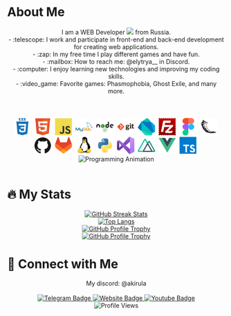 

<p align="center">

</p>

<div align="center"></div>
<h1>About Me</h1>
<div align="center">
    I am a WEB Developer <img src="https://media.giphy.com/media/WUlplcMpOCEmTGBtBW/giphy.gif" width="30"> from Russia.
    <br> 
    - :telescope: I work and participate in front-end and back-end development for creating web applications.
    <br>
    - :zap: In my free time I play different games and have fun.
    <br>
    - :mailbox: How to reach me: @elytrya__ in Discord.
    <br>
    - :computer: I enjoy learning new technologies and improving my coding skills.
    <br>
    - :video_game: Favorite games: Phasmophobia, Ghost Exile, and many more.
    <br>
</div>
<br>
<br>

<div align="center" style="margin-top: 20px;">
    <img src="https://github.com/devicons/devicon/blob/master/icons/css3/css3-plain-wordmark.svg" title="CSS3" alt="CSS" width="40" height="40"/>&nbsp;
    <img src="https://github.com/devicons/devicon/blob/master/icons/html5/html5-original.svg" title="HTML5" alt="HTML" width="40" height="40"/>&nbsp;
    <img src="https://github.com/devicons/devicon/blob/master/icons/javascript/javascript-original.svg" title="JavaScript" alt="JavaScript" width="40" height="40"/>&nbsp;
    <img src="https://github.com/devicons/devicon/blob/master/icons/mysql/mysql-original-wordmark.svg" title="MySQL" alt="MySQL" width="40" height="40"/>&nbsp;
    <img src="https://github.com/devicons/devicon/blob/master/icons/nodejs/nodejs-original-wordmark.svg" title="NodeJS" alt="NodeJS" width="40" height="40"/>&nbsp;
    <img src="https://github.com/devicons/devicon/blob/master/icons/git/git-original-wordmark.svg" title="Git" alt="Git" width="40" height="40"/>&nbsp;
    <img src="https://github.com/devicons/devicon/blob/master/icons/dart/dart-original.svg" title="Dart" alt="Dart" width="40" height="40"/>&nbsp;
    <img src="https://github.com/devicons/devicon/blob/master/icons/filezilla/filezilla-original.svg" title="FileZilla" alt="FileZilla" width="40" height="40"/>&nbsp;
    <img src="https://github.com/devicons/devicon/blob/master/icons/figma/figma-original.svg" title="Figma" alt="Figma" width="40" height="40"/>&nbsp;
    <img src="https://github.com/devicons/devicon/blob/master/icons/flask/flask-original.svg" title="Flask" alt="Flask" width="40" height="40"/>&nbsp;
    <img src="https://github.com/devicons/devicon/blob/master/icons/github/github-original.svg" title="GitHub" alt="GitHub" width="40" height="40"/>&nbsp;  
    <img src="https://github.com/devicons/devicon/blob/master/icons/gitlab/gitlab-original.svg" title="GitLab" alt="GitLab" width="40" height="40"/>&nbsp;
    <img src="https://github.com/devicons/devicon/blob/master/icons/linux/linux-original.svg" title="Linux" alt="Linux" width="40" height="40"/>&nbsp;
    <img src="https://github.com/devicons/devicon/blob/master/icons/python/python-original.svg" title="Python" alt="Python" width="40" height="40"/>&nbsp;  
    <img src="https://github.com/devicons/devicon/blob/master/icons/visualstudio/visualstudio-original.svg" title="Visual Studio" alt="Visual Studio" width="40" height="40"/>&nbsp;
    <img src="https://github.com/devicons/devicon/blob/master/icons/nuxtjs/nuxtjs-original.svg" title="nuxt" alt="nuxt" width="40" height="40"/>&nbsp;
    <img src="https://github.com/devicons/devicon/blob/master/icons/vuejs/vuejs-original.svg" title="vue" alt="vue" width="40" height="40"/>&nbsp;
    <img src="https://github.com/devicons/devicon/blob/master/icons/typescript/typescript-original.svg" title="ts" alt="ts" width="40" height="40"/>&nbsp;

</div>
<div align="center">
    <img src="https://media2.giphy.com/media/v1.Y2lkPTc5MGI3NjExOGF4bWFueWdkM2s4cDlwMnV6aTRyM2N0ZmQ3eHc1NzJpMXhubGs2diZlcD12MV9pbnRlcm5hbF9naWZfYnlfaWQmY3Q9Zw/4rZA5D22301iMgrUNd/giphy.gif" width="600" height="300" alt="Programming Animation"/>
</div>
<br>
<div align="center"></div>
<h1>🔥 My Stats</h1>
<div align="center">
    <a href="https://git.io/streak-stats">
        <img src="http://github-readme-streak-stats.herokuapp.com?user=Elytrya&theme=meta-dark&border_radius=20&locale=ru" alt="GitHub Streak Stats"/>
    </a>
    <br>
    <a href="https://github.com/anuraghazra/github-readme-stats">
        <img src="https://github-readme-stats.vercel.app/api/top-langs/?username=Elytrya&layout=compact&theme=vision-friendly-dark" alt="Top Langs"/>
    </a>
    <br>
    <a href="https://github-profile-trophy.vercel.app/?username=Elytrya">
        <img src="https://github-profile-trophy.vercel.app/?username=Elytrya&theme=darkhub" alt="GitHub Profile Trophy"/>
    </a>
    <br>
    <a href="https://github.com/ryo-ma/github-profile-trophy">
        <img src="https://github-profile-trophy.vercel.app/?username=Elytrya" alt="GitHub Profile Trophy"/>
    </a>
</div>

<div align="center"></div>
<h1>💼 Connect with Me</h1>
<div align="center">
  My discord: @akirula
  <br>
  <br>
    <a href="https://t.me/akitiltka">
        <img src="https://img.shields.io/badge/Telegram-black?logo=Telegram&logoColor=white&style=for-the-badge" alt="Telegram Badge"/>
    </a>
      <a href="https://akitiltka.space">
        <img src="https://img.shields.io/badge/My%20website-black?style=for-the-badge&logo=website&logoColor=white" alt="Website Badge"/>
    </a>
    <a href="https://www.youtube.com/channel/UCB6RwiDicAAC19xyTImz-Eg">
        <img src="https://img.shields.io/badge/YouTube-black?style=for-the-badge&logo=youtube&logoColor=white" alt="Youtube Badge"/>
    </a>
</div>
<div align="center">
    <img src="https://komarev.com/ghpvc/?username=Elytrya&style=flat-square&color=red" alt="Profile Views"/>
</div>
